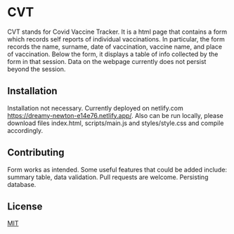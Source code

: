 # CVT

CVT stands for Covid Vaccine Tracker. It is a html page that contains a form which records self reports of individual vaccinations.
In particular, the form records the name, surname, date of vaccination, vaccine name, and place of vaccination.
Below the form, it displays a table of info collected by the form in that session. Data on the webpage currently does not persist beyond the session.

## Installation

Installation not necessary. Currently deployed on netlify.com https://dreamy-newton-e14e76.netlify.app/.
Also can be run locally, please download files index.html, scripts/main.js and styles/style.css and compile accordingly.

## Contributing
Form works as intended. Some useful features that could be added include: summary table, data validation. Pull requests are welcome. Persisting database.

## License
[MIT](https://choosealicense.com/licenses/mit/)

